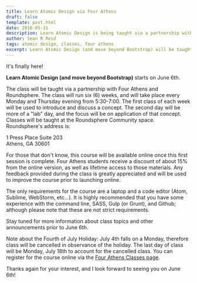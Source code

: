 ```yaml
---
title: Learn Atomic Design via Four Athens
draft: false
template: post.html
date: 2016-05-31
description: Learn Atomic Design is being taught via a partnership with Four Athens.
author: Sean R Reid
tags: atomic design, classes, four athens
excerpt: Learn Atomic Design (and move beyond Bootstrap) will be taught live in Athens, GA starting June 6th...
---
```


It's finally here!

**Learn Atomic Design (and move beyond Bootstrap)** starts on June 6th.

The class will be taught via a partnership with Four Athens and Roundsphere.  The class will run six (6) weeks, and will take place every Monday and Thursday evening from 5:30-7:00. The first class of each week will be used to introduce and discuss a concept.  The second day will be more of a "lab" day, and the focus will be on application of that concept.  Classes will be taught at the Roundsphere Community space.  Roundsphere's address is:

1 Press Place Suite 203<br/>
Athens, GA 30601

For those that don't know, this course will be available online once this first session is complete. Four Athens students receive a discount of about 15% from the online version, as well as lifetime access to those materials.  Any feedback provided during the class is greatly appreciated and will be used to improve the course prior to launching online.

The only requirements for the course are a laptop and a code editor (Atom, Sublime, WebStorm, etc...).  It is highly recommended that you have some experience with the command line, SASS, Gulp (or Grunt), and Github; although please note that these are not strict requirements.

Stay tuned for more information about class topics and other announcements prior to June 6th.

Note about the Fourth of July Holiday:
July 4th falls on a Monday, therefore class will be cancelled in observance of the holiday.  The last day of class will be Monday, July 18th to account for the cancelled class.
You can register for the course online via the [Four Athens Classes page](https://www.fourathens.com/intermediateclasses/#tab-htmlcss).

Thanks again for your interest, and I look forward to seeing you on June 6th!